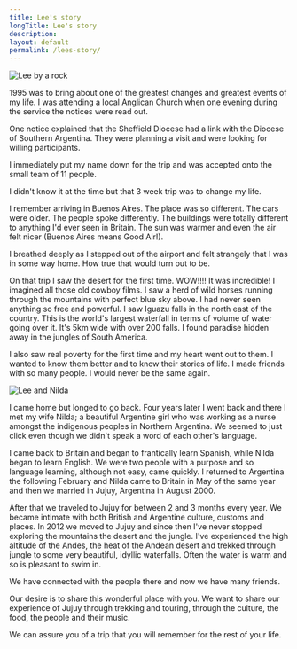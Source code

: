 ```yaml
---
title: Lee's story
longTitle: Lee's story
description: 
layout: default
permalink: /lees-story/
---
```

<span class="image right">
<img src="{{ site.baseurl }}/images/aa/foto_for_web_page.jpg" alt="Lee by a rock" />
</span>

1995 was to bring about one of the greatest changes and greatest events of my life. I was attending a local Anglican Church when one evening during the service the notices were read out.

One notice explained that the Sheffield Diocese had a link with the Diocese of Southern Argentina. They were planning a visit and were looking for willing participants.

I immediately put my name down for the trip and was accepted onto the small team of 11 people.

I didn't know it at the time but that 3 week trip was to change my life.

I remember arriving in Buenos Aires. The place was so different. The cars were older. The people spoke differently. The buildings were totally different to anything I'd ever seen in Britain. The sun was warmer and even the air felt nicer (Buenos Aires means Good Air!).

I breathed deeply as I stepped out of the airport and felt strangely that I was in some way home. How true that would turn out to be.

On that trip I saw the desert for the first time. WOW!!!! It was incredible! I imagined all those old cowboy films. I saw a herd of wild horses running through the mountains with perfect blue sky above. I had never seen anything so free and powerful. I saw Iguazu falls in the north east of the country. This is the world's largest waterfall in terms of volume of water going over it. It's 5km wide with over 200 falls. I found paradise hidden away in the jungles of South America.

I also saw real poverty for the first time and my heart went out to them. I wanted to know them better and to know their stories of life. I made friends with so many people. I would never be the same again.

<span class="image left">
<img src="{{ site.baseurl }}/images/lee-nilda-976.JPG" alt="Lee and Nilda" />
</span>

I came home but longed to go back. Four years later I went back and there I met my wife Nilda; a beautiful Argentine girl who was working as a nurse amongst the indigenous peoples in Northern Argentina. We seemed to just click even though we didn't speak a word of each other's language.

I came back to Britain and began to frantically learn Spanish, while Nilda began to learn English. We were two people with a purpose and so language learning, although not easy, came quickly. I returned to Argentina the following February and Nilda came to Britain in May of the same year and then we married in Jujuy, Argentina in August 2000.

After that we traveled to Jujuy for between 2 and 3 months every year. We became intimate with both British and Argentine culture, customs and places. In 2012 we moved to Jujuy and since then I've never stopped exploring the mountains the desert and the jungle. I've experienced the high altitude of the Andes, the heat of the Andean desert and trekked through jungle to some very beautiful, idyllic waterfalls. Often the water is warm and so is pleasant to swim in.

We have connected with the people there and now we have many friends.

Our desire is to share this wonderful place with you. We want to share our experience of Jujuy through trekking and touring, through the culture, the food, the people and their music.

We can assure you of a trip that you will remember for the rest of your life.

